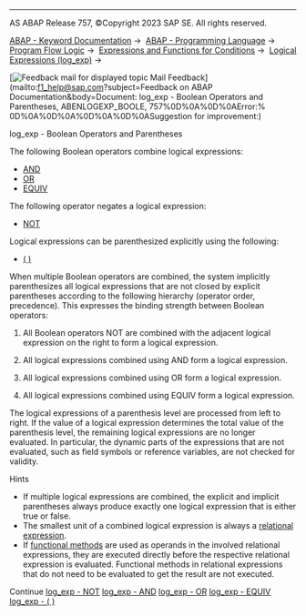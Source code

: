   

* * *

AS ABAP Release 757, ©Copyright 2023 SAP SE. All rights reserved.

[ABAP - Keyword Documentation](javascript:call_link\('abenabap.htm'\)) →  [ABAP - Programming Language](javascript:call_link\('abenabap_reference.htm'\)) →  [Program Flow Logic](javascript:call_link\('abenabap_flow_logic.htm'\)) →  [Expressions and Functions for Conditions](javascript:call_link\('abenlogical_expr_func.htm'\)) →  [Logical Expressions (log\_exp)](javascript:call_link\('abenlogexp.htm'\)) → 

 [![](Mail.gif?object=Mail.gif&sap-language=EN "Feedback mail for displayed topic") Mail Feedback](mailto:f1_help@sap.com?subject=Feedback on ABAP Documentation&body=Document: log_exp - Boolean Operators and Parentheses, ABENLOGEXP_BOOLE, 757%0D%0A%0D%0AError:%
0D%0A%0D%0A%0D%0A%0D%0ASuggestion for improvement:)

log\_exp - Boolean Operators and Parentheses

The following Boolean operators combine logical expressions:

-   [AND](javascript:call_link\('abenlogexp_and.htm'\))
-   [OR](javascript:call_link\('abenlogexp_or.htm'\))
-   [EQUIV](javascript:call_link\('abenlogexp_equiv.htm'\))

The following operator negates a logical expression:

-   [NOT](javascript:call_link\('abenlogexp_not.htm'\))

Logical expressions can be parenthesized explicitly using the following:

-   [( )](javascript:call_link\('abenlogexp_bracket.htm'\))

When multiple Boolean operators are combined, the system implicitly parenthesizes all logical expressions that are not closed by explicit parentheses according to the following hierarchy (operator order, precedence). This expresses the binding strength between Boolean operators:

1.  All Boolean operators NOT are combined with the adjacent logical expression on the right to form a logical expression.

1.  All logical expressions combined using AND form a logical expression.

1.  All logical expressions combined using OR form a logical expression.

1.  All logical expressions combined using EQUIV form a logical expression.

The logical expressions of a parenthesis level are processed from left to right. If the value of a logical expression determines the total value of the parenthesis level, the remaining logical expressions are no longer evaluated. In particular, the dynamic parts of the expressions that are not evaluated, such as field symbols or reference variables, are not checked for validity.

Hints

-   If multiple logical expressions are combined, the explicit and implicit parentheses always produce exactly one logical expression that is either true or false.
-   The smallest unit of a combined logical expression is always a [relational expression](javascript:call_link\('abenrelational_expression_glosry.htm'\) "Glossary Entry").
-   If [functional methods](javascript:call_link\('abenfunctional_method_glosry.htm'\) "Glossary Entry") are used as operands in the involved relational expressions, they are executed directly before the respective relational expression is evaluated. Functional methods in relational expressions that do not need to be evaluated to get the result are not executed.

Continue
[log\_exp - NOT](javascript:call_link\('abenlogexp_not.htm'\))
[log\_exp - AND](javascript:call_link\('abenlogexp_and.htm'\))
[log\_exp - OR](javascript:call_link\('abenlogexp_or.htm'\))
[log\_exp - EQUIV](javascript:call_link\('abenlogexp_equiv.htm'\))
[log\_exp - ( )](javascript:call_link\('abenlogexp_bracket.htm'\))